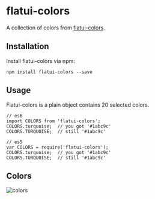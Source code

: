 # flatui-colors

A collection of colors from [flatui-colors](http://flatuicolors.com/).

## Installation

Install flatui-colors via npm:

```
npm install flatui-colors --save
```

## Usage

Flatui-colors is a plain object contains 20 selected colors.

```
// es6
import COLORS from 'flatui-colors';
COLORS.turquoise;  // you got '#1abc9c'
COLORS.TURQUOISE;  // still '#1abc9c'

// es5
var COLORS = require('flatui-colors');
COLORS.turquoise;  // you got '#1abc9c'
COLORS.TURQUOISE;  // still '#1abc9c'
```

## Colors

![colors](https://xieguanglei.github.io/flatui-colors/static/colors.png)